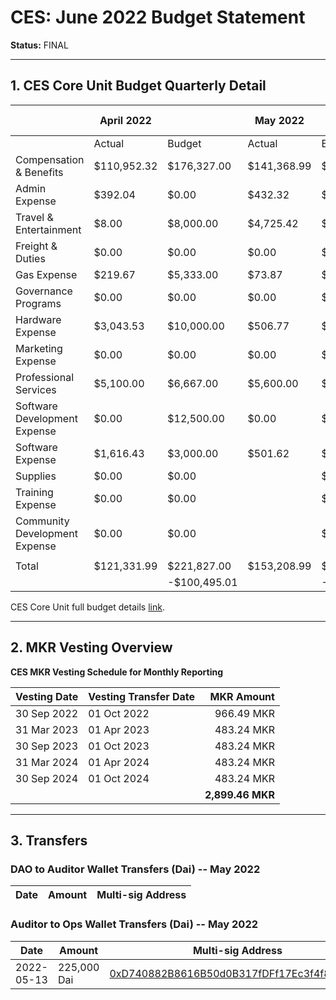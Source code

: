 # CES: June 2022 Budget Statement

**Status:** FINAL

---

## 1. CES Core Unit Budget Quarterly Detail

|                               | April 2022  |               | May 2022    |              | Jun 2022 |               | Q2 2022     |               |
| ----------------------------- | ----------- | ------------- | ----------- | ------------ | -------- | ------------- | ----------- | ------------- |
|                               | Actual      | Budget        | Actual      | Budget       | Actual   | Budget        | Actual      | Budget        |
| Compensation & Benefits       | $110,952.32 | $176,327.00   | $141,368.99 | $176,327.00  |          | $176,327.00   | $252,321.31 | $528,981.00   |
| Admin Expense                 | $392.04     | $0.00         | $432.32     | $0.00        |          | $0.00         | $824.36     | $0.00         |
| Travel & Entertainment        | $8.00       | $8,000.00     | $4,725.42   | $8,000.00    |          | $8,000.00     | $4,733.42   | $24,000.00    |
| Freight & Duties              | $0.00       | $0.00         | $0.00       | $0.00        |          | $0.00         | $0.00       | $0.00         |
| Gas Expense                   | $219.67     | $5,333.00     | $73.87      | $5,333.00    |          | $5,333.00     | $293.54     | $15,999.00    |
| Governance Programs           | $0.00       | $0.00         | $0.00       | $0.00        |          | $0.00         | $0.00       | $0.00         |
| Hardware Expense              | $3,043.53   | $10,000.00    | $506.77     | $10,000.00   |          | $10,000.00    | $3,550.30   | $30,000.00    |
| Marketing Expense             | $0.00       | $0.00         | $0.00       | $0.00        |          | $0.00         | $0.00       | $0.00         |
| Professional Services         | $5,100.00   | $6,667.00     | $5,600.00   | $6,667.00    |          | $6,667.00     | $10,700.00  | $20,001.00    |
| Software Development Expense  | $0.00       | $12,500.00    | $0.00       | $12,500.00   |          | $12,500.00    | $0.00       | $37,500.00    |
| Software Expense              | $1,616.43   | $3,000.00     | $501.62     | $3,000.00    |          | $3,000.00     | $2,118.05   | $9,000.00     |
| Supplies                      | $0.00       | $0.00         |             | $0.00        |          | $0.00         | $0.00       | $0.00         |
| Training Expense              | $0.00       | $0.00         |             | $0.00        |          | $0.00         | $0.00       | $0.00         |
| Community Development Expense | $0.00       | $0.00         |             | $0.00        |          | $0.00         | $0.00       | $0.00         |
|                               |             |               |             |              |          |               |             |               |
| Total                         | $121,331.99 | $221,827.00   | $153,208.99 | $221,827.00  | $0.00    | $221,827.00   | $272,422.93 | $618,981.00   |
|                               |             | \-$100,495.01 |             | \-$68,618.01 |          | \-$221,827.00 |             | \-$346,558.07 |


CES Core Unit full budget details [link](https://docs.google.com/spreadsheets/d/1Aeszzw1PRSEJnzlwNxTw8f_n33gmn-x41ooDZiCd3YA/edit#gid=959949784).

---

## 2. MKR Vesting Overview

**CES MKR Vesting Schedule for Monthly Reporting**

| **Vesting Date**	| **Vesting Transfer Date**	| **MKR Amount**     |
|               --- |                       --- |               ---: |
|30 Sep 2022	    |01 Oct 2022	            |966.49 MKR          |
|31 Mar 2023	    |01 Apr 2023	            |483.24 MKR          |
|30 Sep 2023	    |01 Oct 2023	            |483.24 MKR          |
|31 Mar 2024	    |01 Apr 2024	            |483.24 MKR          |
|30 Sep 2024	    |01 Oct 2024	            |483.24 MKR          |
|                   |                           |**2,899.46 MKR**    |

---

## 3. Transfers


### DAO to Auditor Wallet Transfers (Dai) -- May 2022

| Date        | Amount      | Multi-sig Address |
|-------------|-------------|-------------------|

### Auditor to Ops Wallet Transfers (Dai) -- May 2022

| Date        | Amount      | Multi-sig Address |
|-------------|-------------|-------------------|
| 2022-05-13  | 225,000 Dai | [0xD740882B8616B50d0B317fDFf17Ec3f4f853F44f](https://gnosis-safe.io/app/eth:0xD740882B8616B50d0B317fDFf17Ec3f4f853F44f) |
